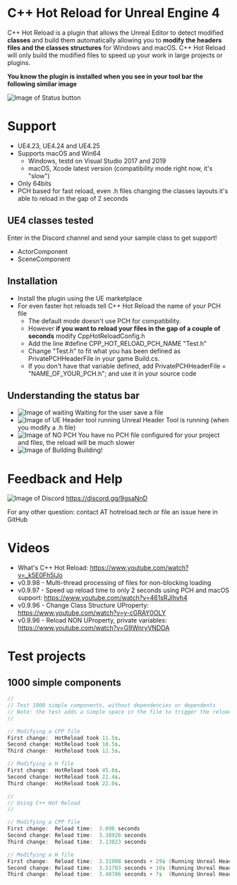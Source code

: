 # C++ Hot Reload for Unreal Engine 4
C++ Hot Reload is a plugin that allows the Unreal Editor to detect modified **classes** and build them automatically allowing you to **modify the headers files and the classes structures** for Windows and macOS. C++ Hot Reload will only build the modified files to speed up your work in large projects or plugins. 

**You know the plugin is installed when you see in your tool bar the following similar image**

![Image of Status button](https://github.com/CppHotReload/UE4/blob/master/images/toolbar.jpg?raw=true)

# Support
* UE4.23, UE4.24 and UE4.25
* Supports macOS and Win64
   * Windows, testd on Visual Studio 2017 and 2019
   * macOS, Xcode latest version (compatibility mode right now, it's "slow")
* Only 64bits
* PCH based for fast reload, even .h files changing the classes layouts it's able to reload in the gap of 2 seconds

## UE4 classes tested
Enter in the Discord channel and send your sample class to get support!
* ActorComponent
* SceneComponent

## Installation
* Install the plugin using the UE marketplace
* For even faster hot reloads tell C++ Hot Reload the name of your PCH file
  * The default mode doesn't use PCH for compatibility.
  * However **if you want to reload your files in the gap of a couple of seconds** modify CppHotReloadConfig.h 
  * Add the line #define CPP_HOT_RELOAD_PCH_NAME "Test.h"
  * Change "Test.h" to fit what you has been defined as PrivatePCHHeaderFile in your game Build.cs. 
  * If you don't have that variable defined, add PrivatePCHHeaderFile = "NAME_OF_YOUR_PCH.h"; and use it in your source code

## Understanding the status bar 
* ![Image of waiting](https://github.com/CppHotReload/UE4/blob/master/images/ToolBar_Icon_40_waiting.png?raw=true) Waiting for the user save a file 
* ![Image of UE Header tool running](https://github.com/CppHotReload/UE4/blob/master/images/ToolBar_Icon_40_ue_tool.png?raw=true) Unreal Header Tool is running (when you modify a .h file)
* ![Image of NO PCH](https://github.com/CppHotReload/UE4/blob/master/images/ToolBar_Icon_40_no_pch_1.png?raw=true) You have no  PCH file configured for your project and files, the reload will be much slower
* ![Image of Building](https://github.com/CppHotReload/UE4/blob/master/images/ToolBar_Icon_40_1.png?raw=true) Building!

# Feedback and Help
![Image of Discord](https://discordapp.com/assets/e4923594e694a21542a489471ecffa50.svg)
https://discord.gg/9gsaNnD

For any other question: contact AT hotreload.tech or file an issue here in GitHub
# Videos
* What's C++ Hot Reload: https://www.youtube.com/watch?v=_k5E0Fh5lJo
* v0.9.98 - Multi-thread processing of files for non-blocking loading 
* v0.9.97 - Speed up reload time to only 2 seconds using PCH and macOS support: https://www.youtube.com/watch?v=461sRJIhvh4
* v0.9.96 - Change Class Structure UProperty: https://www.youtube.com/watch?v=y-cGRAY0OLY
* v0.9.96 - Reload NON UProperty, private variables: https://www.youtube.com/watch?v=G9WnryVNDDA

# Test projects
## 1000 simple components
```cpp
//
// Test 1000 simple components, without dependencies or dependents
// Note: the test adds a simple space in the file to trigger the reload
//

// Modifying a CPP file
First change:  HotReload took 11.5s.
Second change: HotReload took 10.5s.
Third change:  HotReload took 12.5s.

// Modifying a H file
First change:  HotReload took 45.6s.
Second change: HotReload took 22.4s.
Third change:  HotReload took 22.0s.

//
// Using C++ Hot Reload
//

// Modifying a CPP file
First change:  Reload time:  3.096 seconds
Second change: Reload time:  3.38926 seconds
Third change:  Reload time:  3.13823 seconds

// Modifying a H file
First change:  Reload time:  3.31908 seconds + 29s (Running Unreal Header Tool)
Second change: Reload time:  3.51703 seconds + 10s (Running Unreal Header Tool)
Third change:  Reload time:  3.48786 seconds + 7s  (Running Unreal Header Tool)
```
